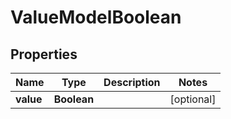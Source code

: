 

# ValueModelBoolean


## Properties

| Name | Type | Description | Notes |
|------------ | ------------- | ------------- | -------------|
|**value** | **Boolean** |  |  [optional] |



